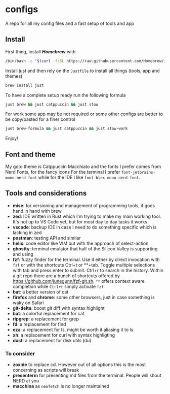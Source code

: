 # configs
A repo for all my config files and a fast setup of tools and app

## Install
First thing, install **_Homebrew_** with
```sh
/bin/bash -c "$(curl -fsSL https://raw.githubusercontent.com/Homebrew/install/HEAD/install.sh)"
```

Install just and then rely on the `Justfile` to install all things (tools, app and themes)

```sh
brew install just
```

To have a complete setup ready run the following formula

```sh
just brew && just catppuccin && just stow
```

For work some app may be not required or some other configs are better to be copy/pasted for a finer control

```sh
just brew-formula && just catppuccin && just stow-work
```

Enjoy!

## Font and theme
My goto theme is Catppuccin Macchiato and the fonts I prefer comes from Nerd Fonts, for the fancy icons
For the terminal I prefer `font-jetbrains-mono-nerd-font` while for the IDE I like `font-blex-mono-nerd-font`.

## Tools and considerations
- **mise**: for versioning and management of programming tools, it goes hand in hand with brew
- **zed**: IDE written in Rust which I'm trying to make my main working tool. It's not up to VS Code yet, but for most day to day tasks it works
- **vscode**: backup IDE in case I need to do something specific which is lacking in zed
- **postman**: testing API and similar
- **helix**: code editor like VIM but with the approach of select-action
- **ghostty**: terminal emulator that half of the Silicon Valley is supporting and using
- **fzf**: fuzzy finder for the terminal. Use it either by direct invocation with `fzf` or with the shortcuts Ctrl+t or **+tab. Toggle multiple selections with tab and press enter to submit. Ctrl+r to search in the history. Within a git repo there are a bunch of shortcuts offered by https://github.com/junegunn/fzf-git.sh. `**` offers context aware completion while `Ctrl+t` simply activate `fzf`
- **bat**: a better version of cat
- **firefox** and **chrome**: some other browsers, just in case something is waky on Safari
- **git-delta**: boost git diff with syntax highlight
- **bat**: a colorful replacement for cat
- **ripgrep**: a replacement for grep
- **fd**: a replacement for find
- **eza**: a replacement for ls, might be worth it aliasing it to ls
- **xh**: a replacement for curl with syntax highligting
- **dust**: a replacement for disk utils (du)

### To consider
- **zoxide** to replace cd. However out of all options this is the most concerning as scripts will break
- **presenterm** for presenting md files from the terminal. People will shout NERD at you
- **macchina** as `neofetch` is no longer maintained
